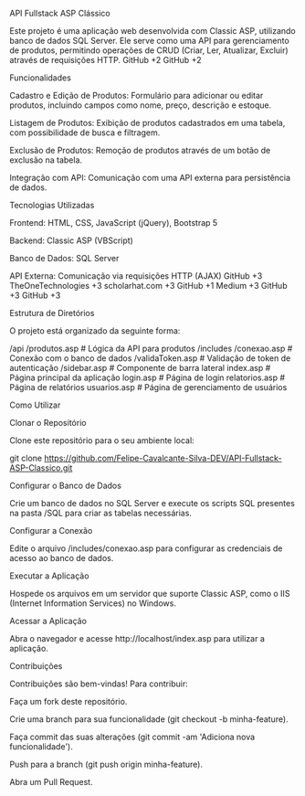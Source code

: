 API Fullstack ASP Clássico

Este projeto é uma aplicação web desenvolvida com Classic ASP, utilizando banco de dados SQL Server. Ele serve como uma API para gerenciamento de produtos, permitindo operações de CRUD (Criar, Ler, Atualizar, Excluir) através de requisições HTTP.
GitHub
+2
GitHub
+2

Funcionalidades

Cadastro e Edição de Produtos: Formulário para adicionar ou editar produtos, incluindo campos como nome, preço, descrição e estoque.

Listagem de Produtos: Exibição de produtos cadastrados em uma tabela, com possibilidade de busca e filtragem.

Exclusão de Produtos: Remoção de produtos através de um botão de exclusão na tabela.

Integração com API: Comunicação com uma API externa para persistência de dados.

Tecnologias Utilizadas

Frontend: HTML, CSS, JavaScript (jQuery), Bootstrap 5

Backend: Classic ASP (VBScript)

Banco de Dados: SQL Server

API Externa: Comunicação via requisições HTTP (AJAX)
GitHub
+3
TheOneTechnologies
+3
scholarhat.com
+3
GitHub
+1
Medium
+3
GitHub
+3
GitHub
+3

Estrutura de Diretórios

O projeto está organizado da seguinte forma:

/api
  /produtos.asp        # Lógica da API para produtos
/includes
  /conexao.asp         # Conexão com o banco de dados
  /validaToken.asp     # Validação de token de autenticação
  /sidebar.asp         # Componente de barra lateral
index.asp              # Página principal da aplicação
login.asp              # Página de login
relatorios.asp         # Página de relatórios
usuarios.asp           # Página de gerenciamento de usuários

Como Utilizar

Clonar o Repositório

Clone este repositório para o seu ambiente local:

git clone https://github.com/Felipe-Cavalcante-Silva-DEV/API-Fullstack-ASP-Classico.git


Configurar o Banco de Dados

Crie um banco de dados no SQL Server e execute os scripts SQL presentes na pasta /SQL para criar as tabelas necessárias.

Configurar a Conexão

Edite o arquivo /includes/conexao.asp para configurar as credenciais de acesso ao banco de dados.

Executar a Aplicação

Hospede os arquivos em um servidor que suporte Classic ASP, como o IIS (Internet Information Services) no Windows.

Acessar a Aplicação

Abra o navegador e acesse http://localhost/index.asp para utilizar a aplicação.

Contribuições

Contribuições são bem-vindas! Para contribuir:

Faça um fork deste repositório.

Crie uma branch para sua funcionalidade (git checkout -b minha-feature).

Faça commit das suas alterações (git commit -am 'Adiciona nova funcionalidade').

Push para a branch (git push origin minha-feature).

Abra um Pull Request.
